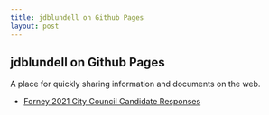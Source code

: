 ```yaml
---
title: jdblundell on Github Pages
layout: post
---
```


## jdblundell on Github Pages

A place for quickly sharing information and documents on the web.

* [Forney 2021 City Council Candidate Responses](https://jdblundell.github.io//2021-forney-council.html)
